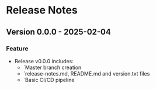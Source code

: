 # Release Notes

## Version 0.0.0 - 2025-02-04

### Feature
- Release v0.0.0 includes:
  - `Master branch creation
  - `release-notes.md, README.md and version.txt files
  - `Basic CI/CD pipeline
